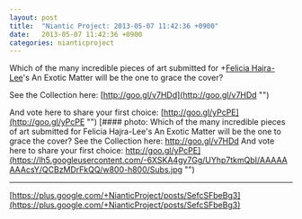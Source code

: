 ```yaml
---
layout: post
title:  "Niantic Project: 2013-05-07 11:42:36 +0900"
date:   2013-05-07 11:42:36 +0900
categories: nianticproject
---
```

Which of the many incredible pieces of art submitted for +[Felicia Hajra-Lee](https://plus.google.com/118344555717370644832 "")'s An Exotic Matter will be the one to grace the cover?

See the Collection here: [http://goo.gl/v7HDd](http://goo.gl/v7HDd "")

And vote here to share your first choice: [http://goo.gl/yPcPE](http://goo.gl/yPcPE "")
[#### photo: Which of the many incredible pieces of art submitted for Felicia Hajra-Lee's An Exotic Matter will be the one to grace the cover?
See the Collection here: http://goo.gl/v7HDd
And vote here to share your first choice: http://goo.gl/yPcPE](https://lh5.googleusercontent.com/-6XSKA4gy7Gg/UYhp7tkmQbI/AAAAAAAAcsY/QCBzMDrFkQQ/w800-h800/Subs.jpg "")
- - -
[https://plus.google.com/+NianticProject/posts/SefcSFbeBg3](https://plus.google.com/+NianticProject/posts/SefcSFbeBg3)

